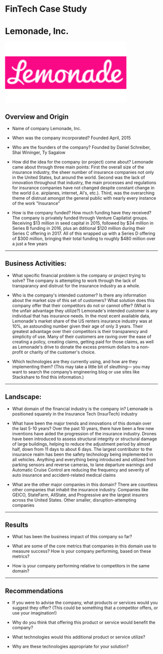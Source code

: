 # FinTech Case Study

# Lemonade, Inc.
![Lemonade Logo](LemonadeLogo.png)

## Overview and Origin

* Name of company
    Lemonade, Inc.

* When was the company incorporated?
    Founded April, 2015

* Who are the founders of the company?
    Founded by Daniel Schreiber, Shai Wininger, Ty Sagalow

* How did the idea for the company (or project) come about?
    Lemonade came about through three main points: First the overall size of the insurance industry, the sheer number of insurance companies not only in the United States, but around the world.  Second was the lack of innovation throughout that industry, the main processes and regulations for insurance companies have not changed despite constant change in the world (i.e. airplanes, internet, AI's, etc.).  Third, was the overarching theme of distrust amongst the general public with nearly every instance of the work "Insurance"
* How is the company funded? How much funding have they received?
    The company is privately funded through Venture Capilatist groups.  Receiving $13 million in seed capital in 2015, followed by $34 million in Series B funding in 2016, plus an dditional $120 million during their Series C offering in 2017.  All of this wrapped up with a Series D offering of $300 million, bringing their total funding to roughly $480 million over a just a few years   
---


## Business Activities:

* What specific financial problem is the company or project trying to solve?
    The company is attempting to work through the lack of transparancy and distrust for the insurance industry as a whole.

* Who is the company's intended customer?  Is there any information about the market size of this set of customers?
What solution does this company offer that their competitors do not or cannot offer? (What is the unfair advantage they utilize?)
    Lemonade's intended customer is any individual that has insurance needs.  In the most ecent available data, Lemonade's market share of the US renters insurance industry was at 10%, an astounding number given their age of only 3 years.  Their greatest advantage over their competitors is their transparency and simplicity of use.  Many of their customers are raving over the ease of creating a policy, creating claims, getting paid for those claims, as well as Lemonade's drive to donate the excess premium dollars to a non-profit or charity of the customer's choice.

* Which technologies are they currently using, and how are they implementing them? (This may take a little bit of sleuthing–– you may want to search the company’s engineering blog or use sites like Stackshare to find this information.)

---

## Landscape:

* What domain of the financial industry is the company in?
    Lemonade is positioned squarely in the Insurance Tech (InsurTech) industry

* What have been the major trends and innovations of this domain over the last 5-10 years?
    Over the past 10 years, there have been a few new inventions have aided the progression of the insurance industry.  Drones have been introduced to assess structural integrity or structural damage of large buildings, helping to reduce the adjustment period by almost half, down from 11 days to about 6 days.  The largest contributor to the insurance realm has been the safety technology being implemented in all vehicles.  Anything and everything being introduced and utilized from parking sensors and reverse cameras, to lane departure warnings and Automatic Cruise Control are reducing the frequency and severity of auto insurance and accident-related medical claims

* What are the other major companies in this domain?
    There are countless other companies that inhabit the insurance industry.  Companies like GEICO, StateFarm, AllState, and Progressive are the largest insurers across the United States.  Other smaller, disruption-attempting companies 
---

## Results

* What has been the business impact of this company so far?

* What are some of the core metrics that companies in this domain use to measure success? How is your company performing, based on these metrics?

* How is your company performing relative to competitors in the same domain?

---

## Recommendations

* If you were to advise the company, what products or services would you suggest they offer? (This could be something that a competitor offers, or use your imagination!)

* Why do you think that offering this product or service would benefit the company?

* What technologies would this additional product or service utilize?

* Why are these technologies appropriate for your solution?
